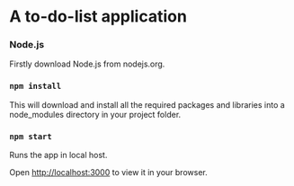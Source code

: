 # A to-do-list application

### Node.js

Firstly download Node.js from nodejs.org.

### `npm install`

This will download and install all the required packages and libraries into a node_modules directory in your project folder.

### `npm start`

Runs the app in local host.

Open [http://localhost:3000](http://localhost:3000) to view it in your browser.


